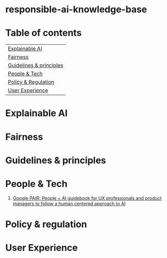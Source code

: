 # responsible-ai-knowledge-base


# Table of contents

|                         |
| ----------------------- |
| [Explainable AI](#explainable-ai)             |
| [Fairness](#fairness)                |
| [Guidelines & principles](#guide-princip) |
| [People & Tech](#people-tech)           |
| [Policy & Regulation](#pol-reg)     |
| [User Experience](#ux)         |



<a name="explainable-ai"></a> 
# Explainable AI

<a name="fairness"></a> 
# Fairness

<a name="guide-princip"></a>
# Guidelines & principles

<a name="people-tech"></a>
# People & Tech
1. [Google PAIR: People + AI guidebook for UX professionals and product managers to follow a human centered approach to AI](https://pair.withgoogle.com/guidebook/)

<a name="pol-reg"></a>
# Policy & regulation

<a name="ux"></a>
# User Experience



